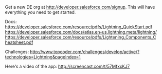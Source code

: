 Get a new DE org at http://developer.salesforce.com/signup. This will have everything you need to get started. 

Docs:
https://developer.salesforce.com/resource/pdfs/Lightning_QuickStart.pdf
https://developer.salesforce.com/docs/atlas.en-us.lightning.meta/lightning/
https://developer.salesforce.com/resource/pdfs/Lightening_Components_Cheatsheet.pdf

Challenges: http://www.topcoder.com/challenges/develop/active/?technologies=Lightning&pageIndex=1

Here's a video of the app: http://screencast.com/t/57MfxxKJ7